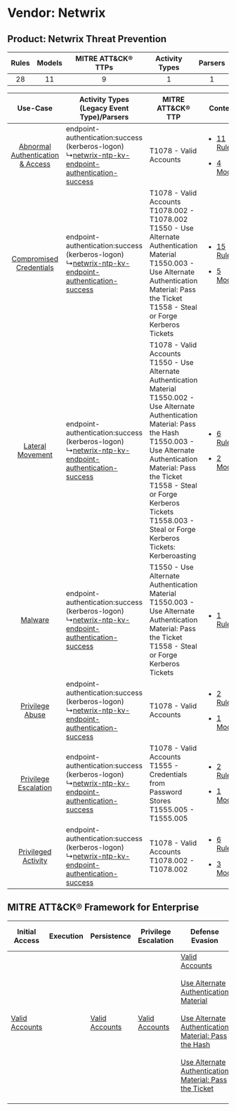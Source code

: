 Vendor: Netwrix
===============
Product: Netwrix Threat Prevention
----------------------------------
| Rules | Models | MITRE ATT&CK® TTPs | Activity Types | Parsers |
|:-----:|:------:|:------------------:|:--------------:|:-------:|
|  28   |   11   |         9          |       1        |    1    |

|    Use-Case    | Activity Types (Legacy Event Type)/Parsers    | MITRE ATT&CK® TTP    | Content    |
|:----:| ---- | ---- | ---- |
| [Abnormal Authentication & Access](../../../UseCases/uc_abnormal_authentication_&_access.md) |  endpoint-authentication:success (kerberos-logon)<br> ↳[netwrix-ntp-kv-endpoint-authentication-success](Ps/pC_netwrixntpkvendpointauthenticationsuccess.md)<br> | T1078 - Valid Accounts<br>    | [<ul><li>11 Rules</li></ul><ul><li>4 Models</li></ul>](RM/r_m_netwrix_netwrix_threat_prevention_Abnormal_Authentication_&_Access.md) |
|          [Compromised Credentials](../../../UseCases/uc_compromised_credentials.md)          |  endpoint-authentication:success (kerberos-logon)<br> ↳[netwrix-ntp-kv-endpoint-authentication-success](Ps/pC_netwrixntpkvendpointauthenticationsuccess.md)<br> | T1078 - Valid Accounts<br>T1078.002 - T1078.002<br>T1550 - Use Alternate Authentication Material<br>T1550.003 - Use Alternate Authentication Material: Pass the Ticket<br>T1558 - Steal or Forge Kerberos Tickets<br>    | [<ul><li>15 Rules</li></ul><ul><li>5 Models</li></ul>](RM/r_m_netwrix_netwrix_threat_prevention_Compromised_Credentials.md)          |
|    [Lateral Movement](../../../UseCases/uc_lateral_movement.md)    |  endpoint-authentication:success (kerberos-logon)<br> ↳[netwrix-ntp-kv-endpoint-authentication-success](Ps/pC_netwrixntpkvendpointauthenticationsuccess.md)<br> | T1078 - Valid Accounts<br>T1550 - Use Alternate Authentication Material<br>T1550.002 - Use Alternate Authentication Material: Pass the Hash<br>T1550.003 - Use Alternate Authentication Material: Pass the Ticket<br>T1558 - Steal or Forge Kerberos Tickets<br>T1558.003 - Steal or Forge Kerberos Tickets: Kerberoasting<br> | [<ul><li>6 Rules</li></ul><ul><li>2 Models</li></ul>](RM/r_m_netwrix_netwrix_threat_prevention_Lateral_Movement.md)    |
|    [Malware](../../../UseCases/uc_malware.md)    |  endpoint-authentication:success (kerberos-logon)<br> ↳[netwrix-ntp-kv-endpoint-authentication-success](Ps/pC_netwrixntpkvendpointauthenticationsuccess.md)<br> | T1550 - Use Alternate Authentication Material<br>T1550.003 - Use Alternate Authentication Material: Pass the Ticket<br>T1558 - Steal or Forge Kerberos Tickets<br>    | [<ul><li>1 Rules</li></ul>](RM/r_m_netwrix_netwrix_threat_prevention_Malware.md)    |
|    [Privilege Abuse](../../../UseCases/uc_privilege_abuse.md)    |  endpoint-authentication:success (kerberos-logon)<br> ↳[netwrix-ntp-kv-endpoint-authentication-success](Ps/pC_netwrixntpkvendpointauthenticationsuccess.md)<br> | T1078 - Valid Accounts<br>    | [<ul><li>2 Rules</li></ul><ul><li>1 Models</li></ul>](RM/r_m_netwrix_netwrix_threat_prevention_Privilege_Abuse.md)    |
|    [Privilege Escalation](../../../UseCases/uc_privilege_escalation.md)    |  endpoint-authentication:success (kerberos-logon)<br> ↳[netwrix-ntp-kv-endpoint-authentication-success](Ps/pC_netwrixntpkvendpointauthenticationsuccess.md)<br> | T1078 - Valid Accounts<br>T1555 - Credentials from Password Stores<br>T1555.005 - T1555.005<br>    | [<ul><li>2 Rules</li></ul><ul><li>1 Models</li></ul>](RM/r_m_netwrix_netwrix_threat_prevention_Privilege_Escalation.md)    |
|    [Privileged Activity](../../../UseCases/uc_privileged_activity.md)    |  endpoint-authentication:success (kerberos-logon)<br> ↳[netwrix-ntp-kv-endpoint-authentication-success](Ps/pC_netwrixntpkvendpointauthenticationsuccess.md)<br> | T1078 - Valid Accounts<br>T1078.002 - T1078.002<br>    | [<ul><li>6 Rules</li></ul><ul><li>3 Models</li></ul>](RM/r_m_netwrix_netwrix_threat_prevention_Privileged_Activity.md)    |

MITRE ATT&CK® Framework for Enterprise
--------------------------------------
| Initial Access                                                      | Execution | Persistence                                                         | Privilege Escalation                                                | Defense Evasion                                                                                                                                                                                                                                                                                                                                                                           | Credential Access                                                                                                                                                                                                                                                                | Discovery | Lateral Movement                                                                           | Collection | Command and Control | Exfiltration | Impact |
| ------------------------------------------------------------------- | --------- | ------------------------------------------------------------------- | ------------------------------------------------------------------- | ----------------------------------------------------------------------------------------------------------------------------------------------------------------------------------------------------------------------------------------------------------------------------------------------------------------------------------------------------------------------------------------- | -------------------------------------------------------------------------------------------------------------------------------------------------------------------------------------------------------------------------------------------------------------------------------- | --------- | ------------------------------------------------------------------------------------------ | ---------- | ------------------- | ------------ | ------ |
| [Valid Accounts](https://attack.mitre.org/techniques/T1078)<br><br> |           | [Valid Accounts](https://attack.mitre.org/techniques/T1078)<br><br> | [Valid Accounts](https://attack.mitre.org/techniques/T1078)<br><br> | [Valid Accounts](https://attack.mitre.org/techniques/T1078)<br><br>[Use Alternate Authentication Material](https://attack.mitre.org/techniques/T1550)<br><br>[Use Alternate Authentication Material: Pass the Hash](https://attack.mitre.org/techniques/T1550/002)<br><br>[Use Alternate Authentication Material: Pass the Ticket](https://attack.mitre.org/techniques/T1550/003)<br><br> | [Steal or Forge Kerberos Tickets](https://attack.mitre.org/techniques/T1558)<br><br>[Credentials from Password Stores](https://attack.mitre.org/techniques/T1555)<br><br>[Steal or Forge Kerberos Tickets: Kerberoasting](https://attack.mitre.org/techniques/T1558/003)<br><br> |           | [Use Alternate Authentication Material](https://attack.mitre.org/techniques/T1550)<br><br> |            |                     |              |        |